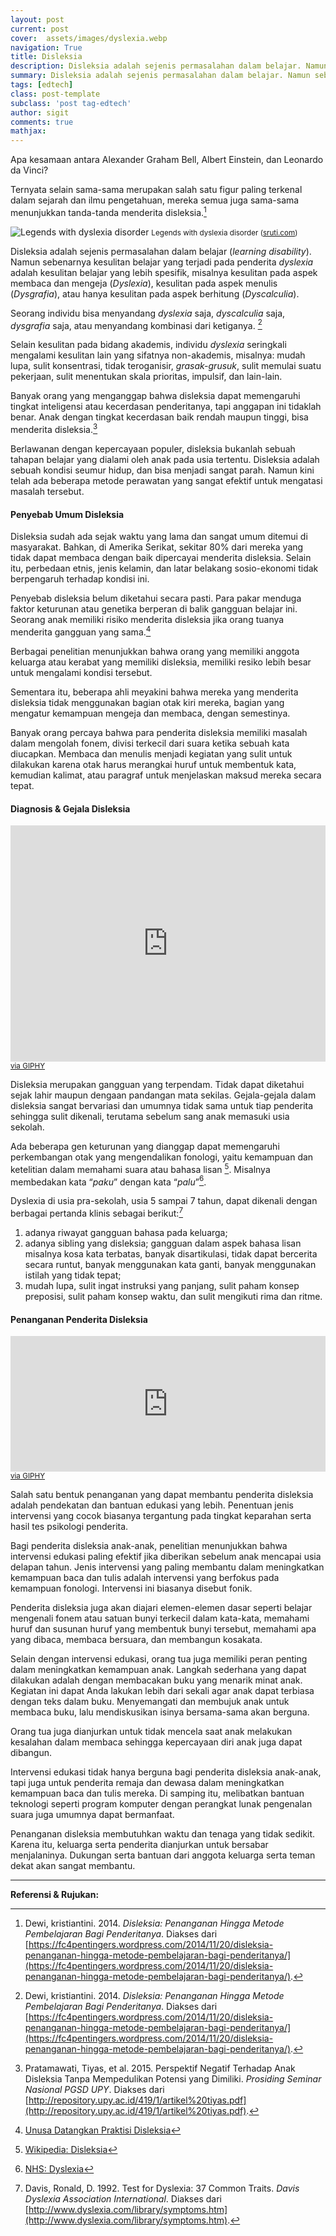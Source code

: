 ```yaml
---
layout: post
current: post
cover:  assets/images/dyslexia.webp
navigation: True
title: Disleksia
description: Disleksia adalah sejenis permasalahan dalam belajar. Namun sebenarnya kesulitan belajar yang terjadi pada penderita dyslexia adalah kesulitan belajar yang lebih spesifik, misalnya kesulitan pada aspek membaca dan mengeja.
summary: Disleksia adalah sejenis permasalahan dalam belajar. Namun sebenarnya kesulitan belajar yang terjadi pada penderita dyslexia adalah kesulitan belajar yang lebih spesifik, misalnya kesulitan pada aspek membaca dan mengeja.
tags: [edtech]
class: post-template
subclass: 'post tag-edtech'
author: sigit
comments: true
mathjax:
---
```


Apa kesamaan antara Alexander Graham Bell, Albert Einstein, dan Leonardo da Vinci?

Ternyata selain sama-sama merupakan salah satu figur paling terkenal dalam sejarah dan ilmu pengetahuan, mereka semua juga sama-sama menunjukkan tanda-tanda menderita disleksia.[^1]

<script type="text/javascript" src="//cdnjs.cloudflare.com/ajax/libs/jquery/2.0.3/jquery.min.js"></script>
<script type="text/javascript" src="/assets/js/disleksia.js"></script>

![Legends with dyslexia disorder](https://shruti.co.in/wp-content/uploads/2014/08/Legends-with-Dyslexia-disorder-Shruti-Kolkata.jpg "Legends with dyslexia disorder")
<small>Legends with dyslexia disorder ([sruti.com](https://shruti.co.in/understand-dyslexia-help-child/))</small>

Disleksia adalah sejenis permasalahan dalam belajar (*learning disability*). Namun sebenarnya kesulitan belajar yang terjadi pada penderita *dyslexia* adalah kesulitan belajar yang lebih spesifik, misalnya kesulitan pada aspek membaca dan mengeja (*Dyslexia*), kesulitan pada aspek menulis (*Dysgrafia*), atau hanya kesulitan pada aspek berhitung (*Dyscalculia*).

Seorang individu bisa menyandang *dyslexia* saja, *dyscalculia* saja, *dysgrafia* saja, atau menyandang kombinasi dari ketiganya. [^1]

Selain kesulitan pada bidang akademis, individu *dyslexia* seringkali mengalami kesulitan lain yang sifatnya non-akademis, misalnya: mudah lupa, sulit konsentrasi, tidak teroganisir, *grasak-grusuk*, sulit memulai suatu pekerjaan, sulit menentukan skala prioritas, impulsif, dan lain-lain.

Banyak orang yang menganggap bahwa disleksia dapat memengaruhi tingkat inteligensi atau kecerdasan penderitanya, tapi anggapan ini tidaklah benar. Anak dengan tingkat kecerdasan baik rendah maupun tinggi, bisa menderita disleksia.[^2]

Berlawanan dengan kepercayaan populer, disleksia bukanlah sebuah tahapan belajar yang dialami oleh anak pada usia tertentu. Disleksia adalah sebuah kondisi seumur hidup, dan bisa menjadi sangat parah. Namun kini telah ada beberapa metode perawatan yang sangat efektif untuk mengatasi masalah tersebut.

#### Penyebab Umum Disleksia

Disleksia sudah ada sejak waktu yang lama dan sangat umum ditemui di masyarakat. Bahkan, di Amerika Serikat, sekitar 80% dari mereka yang tidak dapat membaca dengan baik dipercayai menderita disleksia. Selain itu, perbedaan etnis, jenis kelamin, dan latar belakang sosio-ekonomi tidak berpengaruh terhadap kondisi ini.

Penyebab disleksia belum diketahui secara pasti. Para pakar menduga faktor keturunan atau genetika berperan di balik gangguan belajar ini. Seorang anak memiliki risiko menderita disleksia jika orang tuanya menderita gangguan yang sama.[^3]

Berbagai penelitian menunjukkan bahwa orang yang memiliki anggota keluarga atau kerabat yang memiliki disleksia, memiliki resiko lebih besar untuk mengalami kondisi tersebut.

Sementara itu, beberapa ahli meyakini bahwa mereka yang menderita disleksia tidak menggunakan bagian otak kiri mereka, bagian yang mengatur kemampuan mengeja dan membaca, dengan semestinya.

Banyak orang percaya bahwa para penderita disleksia memiliki masalah dalam mengolah fonem, divisi terkecil dari suara ketika sebuah kata diucapkan. Membaca dan menulis menjadi kegiatan yang sulit untuk dilakukan karena otak harus merangkai huruf untuk membentuk kata, kemudian kalimat, atau paragraf untuk menjelaskan maksud mereka secara tepat.

#### Diagnosis & Gejala Disleksia

<div style="width:100%;height:0;padding-bottom:75%;position:relative;"><iframe src="https://giphy.com/embed/rhJdZzGEZDwAM" width="100%" height="100%" style="position:absolute" frameBorder="0" class="giphy-embed" allowFullScreen></iframe></div><small><a href="https://giphy.com/gifs/bella-thorne-dyslexia-wifflegif-rhJdZzGEZDwAM">via GIPHY</a></small>

Disleksia merupakan gangguan yang terpendam. Tidak dapat diketahui sejak lahir maupun dengaan pandangan mata sekilas. Gejala-gejala dalam disleksia sangat bervariasi dan umumnya tidak sama untuk tiap penderita sehingga sulit dikenali, terutama sebelum sang anak memasuki usia sekolah. 

Ada beberapa gen keturunan yang dianggap dapat memengaruhi perkembangan otak yang mengendalikan fonologi, yaitu kemampuan dan ketelitian dalam memahami suara atau bahasa lisan [^5]. Misalnya membedakan kata “*paku*” dengan kata “*palu*”[^4].

Dyslexia di usia pra-sekolah, usia 5 sampai 7 tahun, dapat dikenali dengan berbagai pertanda klinis sebagai berikut:[^6]

1. adanya riwayat gangguan bahasa pada keluarga;
2. adanya sibling yang disleksia; gangguan dalam aspek bahasa lisan misalnya kosa kata terbatas, banyak disartikulasi, tidak dapat bercerita secara runtut, banyak menggunakan kata ganti, banyak menggunakan istilah yang tidak tepat;
3. mudah lupa, sulit ingat instruksi yang panjang, sulit paham konsep preposisi, sulit paham konsep waktu, dan sulit mengikuti rima dan ritme.

#### Penanganan Penderita Disleksia

<div style="width:100%;height:0;padding-bottom:43%;position:relative;"><iframe src="https://giphy.com/embed/l2YWBygfkgPSuLEVG" width="100%" height="100%" style="position:absolute" frameBorder="0" class="giphy-embed" allowFullScreen></iframe></div><small><a href="https://giphy.com/gifs/bypriyashah-bollywood-india-l2YWBygfkgPSuLEVG">via GIPHY</a></small>

Salah satu bentuk penanganan yang dapat membantu penderita disleksia adalah pendekatan dan bantuan edukasi yang lebih. Penentuan jenis intervensi yang cocok biasanya tergantung pada tingkat keparahan serta hasil tes psikologi penderita.

Bagi penderita disleksia anak-anak, penelitian menunjukkan bahwa intervensi edukasi paling efektif jika diberikan sebelum anak mencapai usia delapan tahun. Jenis intervensi yang paling membantu dalam meningkatkan kemampuan baca dan tulis adalah intervensi yang berfokus pada kemampuan fonologi. Intervensi ini biasanya disebut fonik.

Penderita disleksia juga akan diajari elemen-elemen dasar seperti belajar mengenali fonem atau satuan bunyi terkecil dalam kata-kata, memahami huruf dan susunan huruf yang membentuk bunyi tersebut, memahami apa yang dibaca, membaca bersuara, dan membangun kosakata.

Selain dengan intervensi edukasi, orang tua juga memiliki peran penting dalam meningkatkan kemampuan anak. Langkah sederhana yang dapat dilakukan adalah dengan membacakan buku yang menarik minat anak. Kegiatan ini dapat Anda lakukan lebih dari sekali agar anak dapat terbiasa dengan teks dalam buku. Menyemangati dan membujuk anak untuk membaca buku, lalu mendiskusikan isinya bersama-sama akan berguna.

Orang tua juga dianjurkan untuk tidak mencela saat anak melakukan kesalahan dalam membaca sehingga kepercayaan diri anak juga dapat dibangun.

Intervensi edukasi tidak hanya berguna bagi penderita disleksia anak-anak, tapi juga untuk penderita remaja dan dewasa dalam meningkatkan kemampuan baca dan tulis mereka. Di samping itu, melibatkan bantuan teknologi seperti program komputer dengan perangkat lunak pengenalan suara juga umumnya dapat bermanfaat.

Penanganan disleksia membutuhkan waktu dan tenaga yang tidak sedikit. Karena itu, keluarga serta penderita dianjurkan untuk bersabar menjalaninya. Dukungan serta bantuan dari anggota keluarga serta teman dekat akan sangat membantu.

---

**Referensi & Rujukan:**

[^1]: Dewi, kristiantini. 2014. *Disleksia: Penanganan Hingga Metode Pembelajaran Bagi Penderitanya*. Diakses dari [https://fc4pentingers.wordpress.com/2014/11/20/disleksia-penanganan-hingga-metode-pembelajaran-bagi-penderitanya/](https://fc4pentingers.wordpress.com/2014/11/20/disleksia-penanganan-hingga-metode-pembelajaran-bagi-penderitanya/).
[^2]: Pratamawati, Tiyas, et al. 2015. Perspektif Negatif Terhadap Anak Disleksia Tanpa Mempedulikan Potensi yang Dimiliki. *Prosiding Seminar Nasional PGSD UPY*. Diakses dari [http://repository.upy.ac.id/419/1/artikel%20tiyas.pdf](http://repository.upy.ac.id/419/1/artikel%20tiyas.pdf).
[^3]: [Unusa Datangkan Praktisi Disleksia](https://unusa.ac.id/unusa-datangkan-praktisi-disleksia/)
[^4]: [NHS: Dyslexia](http://www.nhs.uk/conditions/dyslexia/pages/causes.aspx)
[^5]: [Wikipedia: Disleksia](https://id.wikipedia.org/wiki/Disleksia)
[^6]: Davis, Ronald, D. 1992. Test for Dyslexia: 37 Common Traits. *Davis Dyslexia Association International*. Diakses dari [http://www.dyslexia.com/library/symptoms.htm](http://www.dyslexia.com/library/symptoms.htm).
